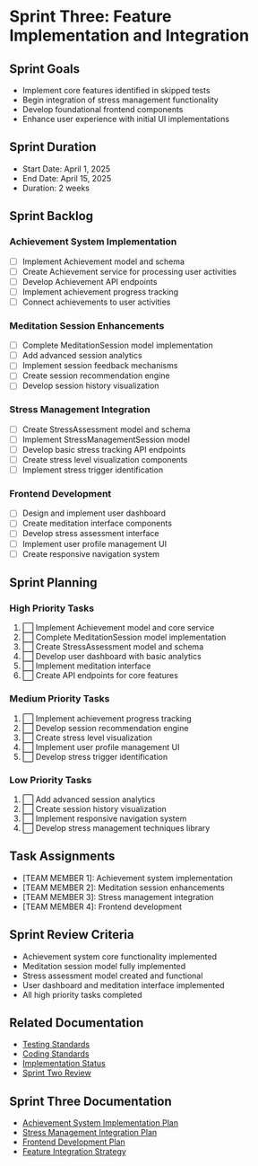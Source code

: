 # Sprint Three: Feature Implementation and Integration

## Sprint Goals
- Implement core features identified in skipped tests
- Begin integration of stress management functionality
- Develop foundational frontend components
- Enhance user experience with initial UI implementations

## Sprint Duration
- Start Date: April 1, 2025
- End Date: April 15, 2025
- Duration: 2 weeks

## Sprint Backlog

### Achievement System Implementation
- [ ] Implement Achievement model and schema
- [ ] Create Achievement service for processing user activities
- [ ] Develop Achievement API endpoints
- [ ] Implement achievement progress tracking
- [ ] Connect achievements to user activities

### Meditation Session Enhancements
- [ ] Complete MeditationSession model implementation
- [ ] Add advanced session analytics
- [ ] Implement session feedback mechanisms
- [ ] Create session recommendation engine
- [ ] Develop session history visualization

### Stress Management Integration
- [ ] Create StressAssessment model and schema
- [ ] Implement StressManagementSession model
- [ ] Develop basic stress tracking API endpoints
- [ ] Create stress level visualization components
- [ ] Implement stress trigger identification

### Frontend Development
- [ ] Design and implement user dashboard
- [ ] Create meditation interface components
- [ ] Develop stress assessment interface
- [ ] Implement user profile management UI
- [ ] Create responsive navigation system

## Sprint Planning

### High Priority Tasks
1. ⬜ Implement Achievement model and core service
2. ⬜ Complete MeditationSession model implementation
3. ⬜ Create StressAssessment model and schema
4. ⬜ Develop user dashboard with basic analytics
5. ⬜ Implement meditation interface
6. ⬜ Create API endpoints for core features

### Medium Priority Tasks
1. ⬜ Implement achievement progress tracking
2. ⬜ Develop session recommendation engine
3. ⬜ Create stress level visualization
4. ⬜ Implement user profile management UI
5. ⬜ Develop stress trigger identification

### Low Priority Tasks
1. ⬜ Add advanced session analytics
2. ⬜ Create session history visualization
3. ⬜ Implement responsive navigation system
4. ⬜ Develop stress management techniques library

## Task Assignments
- [TEAM MEMBER 1]: Achievement system implementation
- [TEAM MEMBER 2]: Meditation session enhancements
- [TEAM MEMBER 3]: Stress management integration
- [TEAM MEMBER 4]: Frontend development

## Sprint Review Criteria
- Achievement system core functionality implemented
- Meditation session model fully implemented
- Stress assessment model created and functional
- User dashboard and meditation interface implemented
- All high priority tasks completed

## Related Documentation
- [Testing Standards](../standards/testing-standards.md)
- [Coding Standards](../standards/coding-standards.md)
- [Implementation Status](../workflows/implementation-status.md)
- [Sprint Two Review](./sprint-two-review.md)

## Sprint Three Documentation
- [Achievement System Implementation Plan](./documentation/achievement-system-plan.md)
- [Stress Management Integration Plan](./documentation/stress-management-plan.md)
- [Frontend Development Plan](./documentation/frontend-development-plan.md)
- [Feature Integration Strategy](./documentation/feature-integration-strategy.md) 